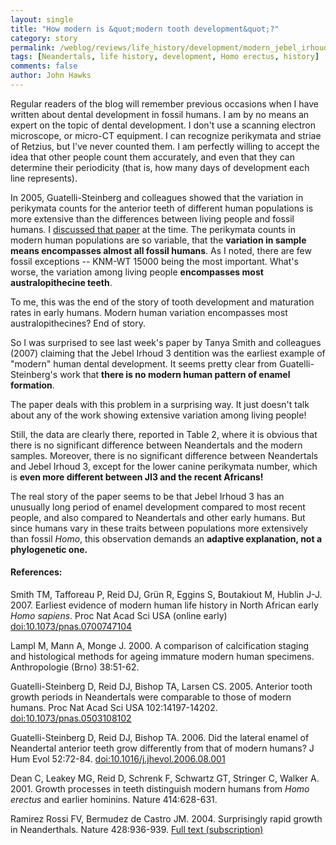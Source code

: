```yaml
---
layout: single 
title: "How modern is &quot;modern tooth development&quot;?" 
category: story
permalink: /weblog/reviews/life_history/development/modern_jebel_irhoud_3_smith_perikymata.html
tags: [Neandertals, life history, development, Homo erectus, history] 
comments: false 
author: John Hawks 
---
```



<p>
Regular readers of the blog will remember previous occasions when I have written about dental development in fossil humans. I am by no means an expert on the topic of dental development. I don't use a scanning electron microscope, or micro-CT equipment. I can recognize perikymata and striae of Retzius, but I've never counted them. I am perfectly willing to accept the idea that other people count them accurately, and even that they can determine their periodicity (that is, how many days of development each line represents). 
</p>

<p>
In 2005, Guatelli-Steinberg and colleagues showed that the variation in perikymata counts for the anterior teeth of different human populations is more extensive than the differences between living people and fossil humans. I <a href="http://johnhawks.net/weblog/reviews/neandertals/perikymata_guatelli-steinberg_2005.html">discussed that paper</a> at the time. The perikymata counts in modern human populations are so variable, that the <b>variation in sample means encompasses almost all fossil humans</b>. As I noted, there are few fossil exceptions -- KNM-WT 15000 being the most important. What's worse, the variation among living people <b>encompasses most australopithecine teeth</b>.
</p>

<p>
To me, this was the end of the story of tooth development and maturation rates in early humans. Modern human variation encompasses most australopithecines? End of story. 
</p>

<p>
So I was surprised to see last week's paper by Tanya Smith and colleagues (2007) claiming that the Jebel Irhoud 3 dentition was the earliest example of "modern" human dental development. It seems pretty clear from Guatelli-Steinberg's work that <b>there is no modern human pattern of enamel formation</b>. 
</p>

<p>
The paper deals with this problem in a surprising way. It just doesn't talk about any of the work showing extensive variation among living people!
</p>

<p>
Still, the data are clearly there, reported in Table 2, where it is obvious that there is no significant difference between Neandertals and the modern samples. Moreover, there is no significant difference between Neandertals and Jebel Irhoud 3, except for the lower canine perikymata number, which is <b>even more different between JI3 and the recent Africans!</b>

<p>
The real story of the paper seems to be that Jebel Irhoud 3 has an unusually long period of enamel development compared to most recent people, and also compared to Neandertals and other early humans. But since humans vary in these traits between populations more extensively than fossil <i>Homo</i>, this observation demands an <b>adaptive explanation, not a phylogenetic one.</b>

<h4>References:</h4>

<p class="cite">Smith TM, Tafforeau P, Reid DJ, Gr&uuml;n R, Eggins S, Boutakiout M, Hublin J-J. 2007. Earliest evidence of modern human life history in North African early <i>Homo sapiens</i>. Proc Nat Acad Sci USA (online early) <a href="http://dx.doi.org/10.1073/pnas.0700747104">doi:10.1073/pnas.0700747104</a></p>

<p class="cite">Lampl M, Mann A, Monge J. 2000. A comparison of calcification staging and histological methods for ageing immature modern human specimens. Anthropologie (Brno) 38:51-62. </p>

<p class="cite">Guatelli-Steinberg D, Reid DJ, Bishop TA, Larsen CS. 2005. Anterior tooth growth periods in Neandertals were comparable to those of modern humans. Proc Nat Acad Sci USA 102:14197-14202. <a href="http://www.pnas.org/cgi/doi/10.1073/pnas.0503108102">doi:10.1073/pnas.0503108102</a></p>

<p class="cite">Guatelli-Steinberg D, Reid DJ, Bishop TA. 2006. Did the lateral enamel of Neandertal anterior teeth grow differently from that of modern humans? J Hum Evol 52:72-84. <a href="http://dx.doi.org/10.1016/j.jhevol.2006.08.001">doi:10.1016/j.jhevol.2006.08.001</a></p>

<p class="cite">Dean C, Leakey MG, Reid D, Schrenk F, Schwartz GT, Stringer C, Walker A. 2001. Growth processes in teeth distinguish modern humans from <i>Homo erectus</i> and earlier hominins. Nature 414:628-631. </p>

<p class="cite">Ramirez Rossi FV, Bermudez de Castro JM. 2004. Surprisingly rapid growth in Neanderthals. Nature 428:936-939. <a href="http://www.nature.com/nature/journal/v428/n6986/full/nature02428_fs.html">Full text (subscription)</a></p>


